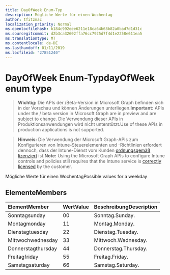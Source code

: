 ```yaml
---
title: DayOfWeek Enum-Typ
description: Mögliche Werte für einen Wochentag
author: tfitzmac
localization_priority: Normal
ms.openlocfilehash: b184c992eee6211e18ca64b68b82a0bad7d1d31c
ms.sourcegitcommit: d2b3ca32602ffa76cc7925d7f4d1e2258e611ea5
ms.translationtype: MT
ms.contentlocale: de-DE
ms.lasthandoff: 01/11/2019
ms.locfileid: "27851240"
---
```

# <a name="dayofweek-enum-type"></a><span data-ttu-id="fa85a-103">DayOfWeek Enum-Typ</span><span class="sxs-lookup"><span data-stu-id="fa85a-103">dayOfWeek enum type</span></span>

> <span data-ttu-id="fa85a-104">**Wichtig:** Die APIs der /Beta-Version in Microsoft Graph befinden sich in der Vorschau und können Änderungen unterliegen.</span><span class="sxs-lookup"><span data-stu-id="fa85a-104">**Important:** APIs under the / beta version in Microsoft Graph are in preview and are subject to change.</span></span> <span data-ttu-id="fa85a-105">Die Verwendung dieser APIs in Produktionsanwendungen wird nicht unterstützt.</span><span class="sxs-lookup"><span data-stu-id="fa85a-105">Use of these APIs in production applications is not supported.</span></span>

> <span data-ttu-id="fa85a-106">**Hinweis:** Die Verwendung der Microsoft Graph-APIs zum Konfigurieren von Intune-Steuerelementen und -Richtlinien erfordert dennoch, dass der Intune-Dienst vom Kunden [ordnungsgemäß lizenziert](https://go.microsoft.com/fwlink/?linkid=839381) ist.</span><span class="sxs-lookup"><span data-stu-id="fa85a-106">**Note:** Using the Microsoft Graph APIs to configure Intune controls and policies still requires that the Intune service is [correctly licensed](https://go.microsoft.com/fwlink/?linkid=839381) by the customer.</span></span>

<span data-ttu-id="fa85a-107">Mögliche Werte für einen Wochentag</span><span class="sxs-lookup"><span data-stu-id="fa85a-107">Possible values for a weekday</span></span>
## <a name="members"></a><span data-ttu-id="fa85a-108">Elemente</span><span class="sxs-lookup"><span data-stu-id="fa85a-108">Members</span></span>
|<span data-ttu-id="fa85a-109">Element</span><span class="sxs-lookup"><span data-stu-id="fa85a-109">Member</span></span>|<span data-ttu-id="fa85a-110">Wert</span><span class="sxs-lookup"><span data-stu-id="fa85a-110">Value</span></span>|<span data-ttu-id="fa85a-111">Beschreibung</span><span class="sxs-lookup"><span data-stu-id="fa85a-111">Description</span></span>|
|:---|:---|:---|
|<span data-ttu-id="fa85a-112">Sonntag</span><span class="sxs-lookup"><span data-stu-id="fa85a-112">sunday</span></span>|<span data-ttu-id="fa85a-113">0</span><span class="sxs-lookup"><span data-stu-id="fa85a-113">0</span></span>|<span data-ttu-id="fa85a-114">Sonntag.</span><span class="sxs-lookup"><span data-stu-id="fa85a-114">Sunday.</span></span>|
|<span data-ttu-id="fa85a-115">Montag</span><span class="sxs-lookup"><span data-stu-id="fa85a-115">monday</span></span>|<span data-ttu-id="fa85a-116">1</span><span class="sxs-lookup"><span data-stu-id="fa85a-116">1</span></span>|<span data-ttu-id="fa85a-117">Montag.</span><span class="sxs-lookup"><span data-stu-id="fa85a-117">Monday.</span></span>|
|<span data-ttu-id="fa85a-118">Dienstag</span><span class="sxs-lookup"><span data-stu-id="fa85a-118">tuesday</span></span>|<span data-ttu-id="fa85a-119">2</span><span class="sxs-lookup"><span data-stu-id="fa85a-119">2</span></span>|<span data-ttu-id="fa85a-120">Dienstag.</span><span class="sxs-lookup"><span data-stu-id="fa85a-120">Tuesday.</span></span>|
|<span data-ttu-id="fa85a-121">Mittwoch</span><span class="sxs-lookup"><span data-stu-id="fa85a-121">wednesday</span></span>|<span data-ttu-id="fa85a-122">3</span><span class="sxs-lookup"><span data-stu-id="fa85a-122">3</span></span>|<span data-ttu-id="fa85a-123">Mittwoch.</span><span class="sxs-lookup"><span data-stu-id="fa85a-123">Wednesday.</span></span>|
|<span data-ttu-id="fa85a-124">Donnerstag</span><span class="sxs-lookup"><span data-stu-id="fa85a-124">thursday</span></span>|<span data-ttu-id="fa85a-125">4</span><span class="sxs-lookup"><span data-stu-id="fa85a-125">4</span></span>|<span data-ttu-id="fa85a-126">Donnerstag.</span><span class="sxs-lookup"><span data-stu-id="fa85a-126">Thursday.</span></span>|
|<span data-ttu-id="fa85a-127">Freitag</span><span class="sxs-lookup"><span data-stu-id="fa85a-127">friday</span></span>|<span data-ttu-id="fa85a-128">5</span><span class="sxs-lookup"><span data-stu-id="fa85a-128">5</span></span>|<span data-ttu-id="fa85a-129">Freitag.</span><span class="sxs-lookup"><span data-stu-id="fa85a-129">Friday.</span></span>|
|<span data-ttu-id="fa85a-130">Samstag</span><span class="sxs-lookup"><span data-stu-id="fa85a-130">saturday</span></span>|<span data-ttu-id="fa85a-131">6</span><span class="sxs-lookup"><span data-stu-id="fa85a-131">6</span></span>|<span data-ttu-id="fa85a-132">Samstag.</span><span class="sxs-lookup"><span data-stu-id="fa85a-132">Saturday.</span></span>|





